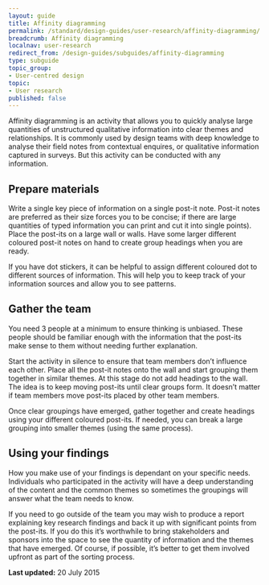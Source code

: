 ```yaml
---
layout: guide
title: Affinity diagramming
permalink: /standard/design-guides/user-research/affinity-diagramming/
breadcrumb: Affinity diagramming
localnav: user-research
redirect_from: /design-guides/subguides/affinity-diagramming
type: subguide
topic_group:
- User-centred design
topic:
- User research
published: false
---
```

Affinity diagramming is an activity that allows you to quickly analyse large quantities of unstructured qualitative information into clear themes and relationships. It is commonly used by design teams with deep knowledge to analyse their field notes from contextual enquires, or qualitative information captured in surveys. But this activity can be conducted with any information.

## Prepare materials

Write a single key piece of information on a single post-it note. Post-it notes are preferred as their size forces you to be concise; if there are large quantities of typed information you can print and cut it into single points). Place the post-its on a large wall or walls. Have some larger different coloured post-it notes on hand to create group headings when you are ready.

If you have dot stickers, it can be helpful to assign different coloured dot to different sources of information. This will help you to keep track of your information sources and allow you to see patterns.

## Gather the team

You need 3 people at a minimum to ensure thinking is unbiased. These people should be familiar enough with the information that the post-its make sense to them without needing further explanation.

Start the activity in silence to ensure that team members don’t influence each other. Place all the post-it notes onto the wall and start grouping them together in similar themes. At this stage do not add headings to the wall. The idea is to keep moving post-its until clear groups form. It doesn’t matter if team members move post-its placed by other team members.

Once clear groupings have emerged, gather together and create headings using your different coloured post-its. If needed, you can break a large grouping into smaller themes (using the same process).

## Using your findings

How you make use of your findings is dependant on your specific needs. Individuals who participated in the activity will have a deep understanding of the content and the common themes so sometimes the groupings will answer what the team needs to know.

If you need to go outside of the team you may wish to produce a report explaining key research findings and back it up with significant points from the post-its. If you do this it’s worthwhile to bring stakeholders and sponsors into the space to see the quantity of information and the themes that have emerged. Of course, if possible, it’s better to get them involved upfront as part of the sorting process.

**Last updated:** 20 July 2015
